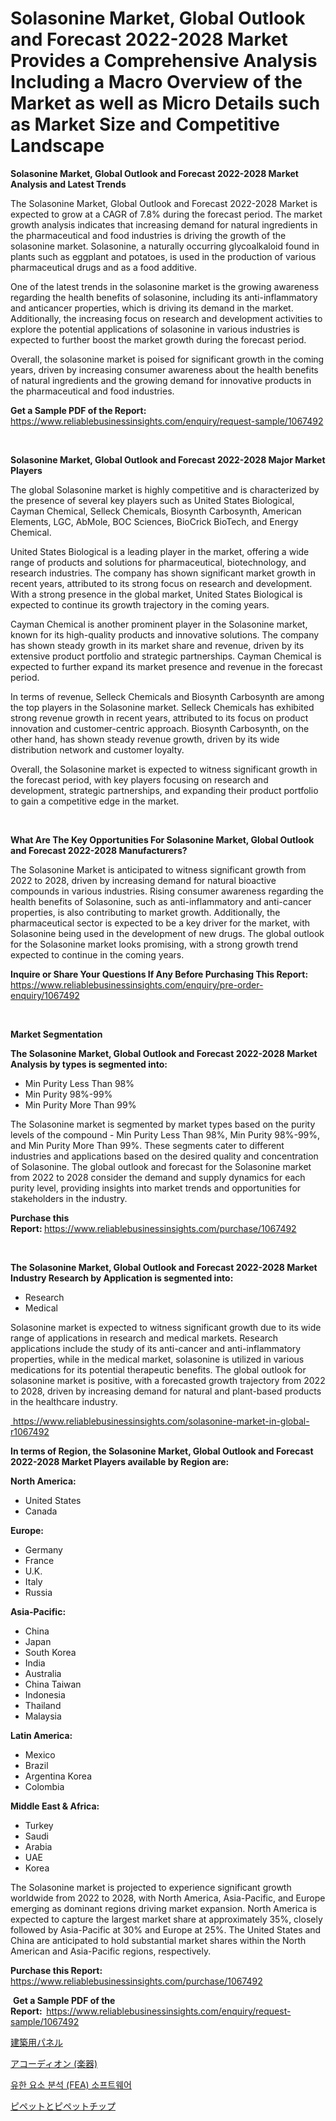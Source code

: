 <p><h1>Solasonine Market, Global Outlook and Forecast 2022-2028 Market Provides a Comprehensive Analysis Including a Macro Overview of the Market as well as Micro Details such as Market Size and Competitive Landscape</h1></p><p><strong>Solasonine Market, Global Outlook and Forecast 2022-2028 Market Analysis and Latest Trends</strong></p>
<p><p>The Solasonine Market, Global Outlook and Forecast 2022-2028 Market is expected to grow at a CAGR of 7.8% during the forecast period. The market growth analysis indicates that increasing demand for natural ingredients in the pharmaceutical and food industries is driving the growth of the solasonine market. Solasonine, a naturally occurring glycoalkaloid found in plants such as eggplant and potatoes, is used in the production of various pharmaceutical drugs and as a food additive.</p><p>One of the latest trends in the solasonine market is the growing awareness regarding the health benefits of solasonine, including its anti-inflammatory and anticancer properties, which is driving its demand in the market. Additionally, the increasing focus on research and development activities to explore the potential applications of solasonine in various industries is expected to further boost the market growth during the forecast period.</p><p>Overall, the solasonine market is poised for significant growth in the coming years, driven by increasing consumer awareness about the health benefits of natural ingredients and the growing demand for innovative products in the pharmaceutical and food industries.</p></p>
<p><strong>Get a Sample PDF of the Report:&nbsp;</strong> <a href="https://www.reliablebusinessinsights.com/enquiry/request-sample/1067492">https://www.reliablebusinessinsights.com/enquiry/request-sample/1067492</a></p>
<p>&nbsp;</p>
<p><strong>Solasonine Market, Global Outlook and Forecast 2022-2028 Major Market Players</strong></p>
<p><p>The global Solasonine market is highly competitive and is characterized by the presence of several key players such as United States Biological, Cayman Chemical, Selleck Chemicals, Biosynth Carbosynth, American Elements, LGC, AbMole, BOC Sciences, BioCrick BioTech, and Energy Chemical.</p><p>United States Biological is a leading player in the market, offering a wide range of products and solutions for pharmaceutical, biotechnology, and research industries. The company has shown significant market growth in recent years, attributed to its strong focus on research and development. With a strong presence in the global market, United States Biological is expected to continue its growth trajectory in the coming years.</p><p>Cayman Chemical is another prominent player in the Solasonine market, known for its high-quality products and innovative solutions. The company has shown steady growth in its market share and revenue, driven by its extensive product portfolio and strategic partnerships. Cayman Chemical is expected to further expand its market presence and revenue in the forecast period.</p><p>In terms of revenue, Selleck Chemicals and Biosynth Carbosynth are among the top players in the Solasonine market. Selleck Chemicals has exhibited strong revenue growth in recent years, attributed to its focus on product innovation and customer-centric approach. Biosynth Carbosynth, on the other hand, has shown steady revenue growth, driven by its wide distribution network and customer loyalty.</p><p>Overall, the Solasonine market is expected to witness significant growth in the forecast period, with key players focusing on research and development, strategic partnerships, and expanding their product portfolio to gain a competitive edge in the market.</p></p>
<p>&nbsp;</p>
<p><strong>What Are The Key Opportunities For Solasonine Market, Global Outlook and Forecast 2022-2028 Manufacturers?</strong></p>
<p><p>The Solasonine Market is anticipated to witness significant growth from 2022 to 2028, driven by increasing demand for natural bioactive compounds in various industries. Rising consumer awareness regarding the health benefits of Solasonine, such as anti-inflammatory and anti-cancer properties, is also contributing to market growth. Additionally, the pharmaceutical sector is expected to be a key driver for the market, with Solasonine being used in the development of new drugs. The global outlook for the Solasonine market looks promising, with a strong growth trend expected to continue in the coming years.</p></p>
<p><strong>Inquire or Share Your Questions If Any Before Purchasing This Report:</strong> <a href="https://www.reliablebusinessinsights.com/enquiry/pre-order-enquiry/1067492">https://www.reliablebusinessinsights.com/enquiry/pre-order-enquiry/1067492</a></p>
<p>&nbsp;</p>
<p><strong>Market Segmentation</strong></p>
<p><strong>The Solasonine Market, Global Outlook and Forecast 2022-2028 Market Analysis by types is segmented into:</strong></p>
<p><ul><li>Min Purity Less Than 98%</li><li>Min Purity 98%-99%</li><li>Min Purity More Than 99%</li></ul></p>
<p><p>The Solasonine market is segmented by market types based on the purity levels of the compound - Min Purity Less Than 98%, Min Purity 98%-99%, and Min Purity More Than 99%. These segments cater to different industries and applications based on the desired quality and concentration of Solasonine. The global outlook and forecast for the Solasonine market from 2022 to 2028 consider the demand and supply dynamics for each purity level, providing insights into market trends and opportunities for stakeholders in the industry.</p></p>
<p><strong>Purchase this Report:&nbsp;</strong><a href="https://www.reliablebusinessinsights.com/purchase/1067492">https://www.reliablebusinessinsights.com/purchase/1067492</a></p>
<p>&nbsp;</p>
<p><strong>The Solasonine Market, Global Outlook and Forecast 2022-2028 Market Industry Research by Application is segmented into:</strong></p>
<p><ul><li>Research</li><li>Medical</li></ul></p>
<p><p>Solasonine market is expected to witness significant growth due to its wide range of applications in research and medical markets. Research applications include the study of its anti-cancer and anti-inflammatory properties, while in the medical market, solasonine is utilized in various medications for its potential therapeutic benefits. The global outlook for solasonine market is positive, with a forecasted growth trajectory from 2022 to 2028, driven by increasing demand for natural and plant-based products in the healthcare industry.</p></p>
<p><a href="https://www.reliablebusinessinsights.com/solasonine-market-in-global-r1067492">&nbsp;https://www.reliablebusinessinsights.com/solasonine-market-in-global-r1067492</a></p>
<p><strong>In terms of Region, the Solasonine Market, Global Outlook and Forecast 2022-2028 Market Players available by Region are:</strong></p>
<p>
    <p> <strong> North America: </strong>
        <ul>
            <li>United States</li>
            <li>Canada</li>
        </ul>
        </p> 
    <p> <strong> Europe: </strong>
        <ul>
            <li>Germany</li>
            <li>France</li>
            <li>U.K.</li>
            <li>Italy</li>
            <li>Russia</li>
        </ul>
        </p> 
    <p> <strong> Asia-Pacific: </strong>
        <ul>
            <li>China</li>
            <li>Japan</li>
            <li>South Korea</li>
            <li>India</li>
            <li>Australia</li>
            <li>China Taiwan</li>
            <li>Indonesia</li>
            <li>Thailand</li>
            <li>Malaysia</li>
        </ul>
        </p> 
    <p> <strong> Latin America: </strong>
        <ul>
            <li>Mexico</li>
            <li>Brazil</li>
            <li>Argentina Korea</li>
            <li>Colombia</li>
        </ul>
        </p> 
    <p> <strong> Middle East & Africa: </strong>
        <ul>
            <li>Turkey</li>
            <li>Saudi</li>
            <li>Arabia</li>
            <li>UAE</li>
            <li>Korea</li>
        </ul>
    </p>
    </p>
<p><p>The Solasonine market is projected to experience significant growth worldwide from 2022 to 2028, with North America, Asia-Pacific, and Europe emerging as dominant regions driving market expansion. North America is expected to capture the largest market share at approximately 35%, closely followed by Asia-Pacific at 30% and Europe at 25%. The United States and China are anticipated to hold substantial market shares within the North American and Asia-Pacific regions, respectively.</p></p>
<p><strong>Purchase this Report: </strong><a href="https://www.reliablebusinessinsights.com/purchase/1067492">https://www.reliablebusinessinsights.com/purchase/1067492</a></p>
<p>&nbsp;<strong>Get a Sample PDF of the Report:&nbsp;&nbsp;</strong><a href="https://www.reliablebusinessinsights.com/enquiry/request-sample/1067492">https://www.reliablebusinessinsights.com/enquiry/request-sample/1067492</a></p>
<p><strong></strong></p>
<p><p><a href="https://medium.com/@r.aspinall_32685/%E3%83%87%E3%82%B3%E3%83%BC%E3%83%87%E3%82%A3%E3%83%B3%E3%82%B0%E3%83%93%E3%83%AB%E3%83%87%E3%82%A3%E3%83%B3%E3%82%B0%E3%83%91%E3%83%8D%E3%83%AB%E5%B8%82%E5%A0%B4%E3%83%A1%E3%83%88%E3%83%AA%E3%83%83%E3%82%AF%E3%82%B9-%E5%B8%82%E5%A0%B4%E3%82%B7%E3%82%A7%E3%82%A2-%E3%83%88%E3%83%AC%E3%83%B3%E3%83%89-%E3%81%8A%E3%82%88%E3%81%B3%E6%88%90%E9%95%B7%E3%83%91%E3%82%BF%E3%83%BC%E3%83%B3-5a8262172427">建築用パネル</a></p><p><a href="https://github.com/LeoraEber/Market-Research-Report-List-1/blob/main/708218786829.md">アコーディオン (楽器)</a></p><p><a href="https://medium.com/@jeremysnyder277/%EC%9C%A0%ED%95%9C-%EC%9A%94%EC%86%8C-%EB%B6%84%EC%84%9D-fea-%EC%86%8C%ED%94%84%ED%8A%B8%EC%9B%A8%EC%96%B4-%EC%8B%9C%EC%9E%A5-%EB%B6%84%EC%84%9D-%EC%97%B0%ED%8F%89%EA%B7%A0-%EC%84%B1%EC%9E%A5%EB%A5%A0-%EC%8B%9C%EC%9E%A5-%EC%84%B8%EB%B6%84%ED%99%94-%EB%B0%8F-%EA%B8%80%EB%A1%9C%EB%B2%8C-%EC%82%B0%EC%97%85-%EA%B0%9C%EC%9A%94-47f4d74e3ec3">유한 요소 분석 (FEA) 소프트웨어</a></p><p><a href="https://github.com/tubbs463/Market-Research-Report-List-1/blob/main/628508286828.md">ピペットとピペットチップ</a></p></p>